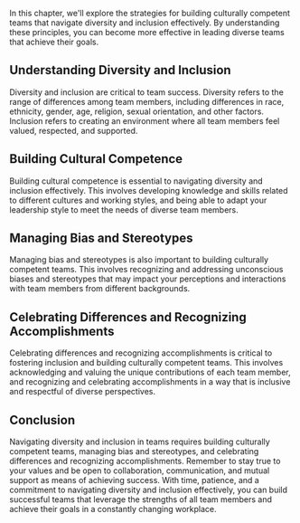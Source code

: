
In this chapter, we'll explore the strategies for building culturally competent teams that navigate diversity and inclusion effectively. By understanding these principles, you can become more effective in leading diverse teams that achieve their goals.

Understanding Diversity and Inclusion
-------------------------------------

Diversity and inclusion are critical to team success. Diversity refers to the range of differences among team members, including differences in race, ethnicity, gender, age, religion, sexual orientation, and other factors. Inclusion refers to creating an environment where all team members feel valued, respected, and supported.

Building Cultural Competence
----------------------------

Building cultural competence is essential to navigating diversity and inclusion effectively. This involves developing knowledge and skills related to different cultures and working styles, and being able to adapt your leadership style to meet the needs of diverse team members.

Managing Bias and Stereotypes
-----------------------------

Managing bias and stereotypes is also important to building culturally competent teams. This involves recognizing and addressing unconscious biases and stereotypes that may impact your perceptions and interactions with team members from different backgrounds.

Celebrating Differences and Recognizing Accomplishments
-------------------------------------------------------

Celebrating differences and recognizing accomplishments is critical to fostering inclusion and building culturally competent teams. This involves acknowledging and valuing the unique contributions of each team member, and recognizing and celebrating accomplishments in a way that is inclusive and respectful of diverse perspectives.

Conclusion
----------

Navigating diversity and inclusion in teams requires building culturally competent teams, managing bias and stereotypes, and celebrating differences and recognizing accomplishments. Remember to stay true to your values and be open to collaboration, communication, and mutual support as means of achieving success. With time, patience, and a commitment to navigating diversity and inclusion effectively, you can build successful teams that leverage the strengths of all team members and achieve their goals in a constantly changing workplace.
